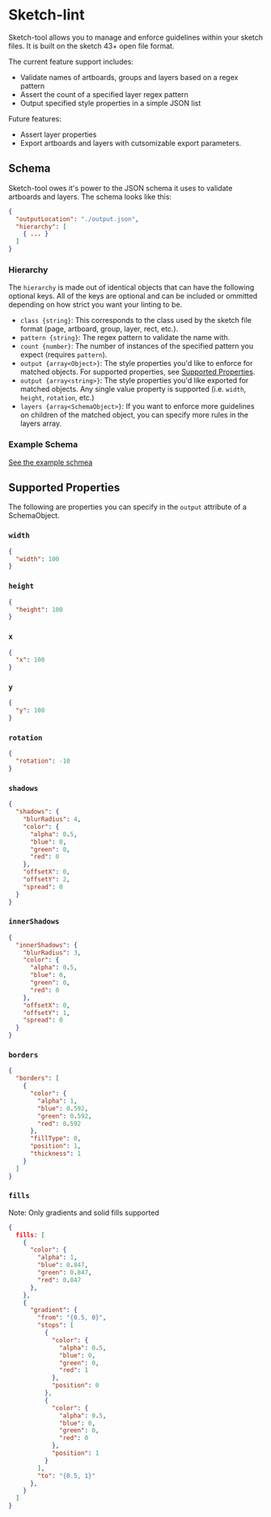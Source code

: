 # Sketch-lint

Sketch-tool allows you to manage and enforce guidelines within your sketch files. It is built on the sketch 43+ open file format.

The current feature support includes:

- Validate names of artboards, groups and layers based on a regex pattern
- Assert the count of a specified layer regex pattern
- Output specified style properties in a simple JSON list

Future features:

- Assert layer properties
- Export artboards and layers with cutsomizable export parameters.

## Schema

Sketch-tool owes it's power to the JSON schema it uses to validate artboards and layers. The schema looks like this:

```json
{
  "outputLocation": "./output.json",
  "hierarchy": [
    { ... }
  ]
}
```

### Hierarchy

The `hierarchy` is made out of identical objects that can have the following optional keys. All of the keys are optional and can be included or ommitted depending on how strict you want your linting to be.

- `class {string}`: This corresponds to the class used by the sketch file format (page, artboard, group, layer, rect, etc.).
- `pattern {string}`: The regex pattern to validate the name with.
- `count {number}`: The number of instances of the specified pattern you expect (requires `pattern`).
- `output {array<Object>}`: The style properties you'd like to enforce for matched objects. For supported properties, see [Supported Properties](#supported-properties).
- `output {array<string>}`: The style properties you'd like exported for matched objects. Any single value property is supported (i.e. `width`, `height`, `rotation`, etc.)
- `layers {array<SchemaObject>}`: If you want to enforce more guidelines on children of the matched object, you can specify more rules in the layers array.

### Example Schema

[See the example schmea](http://github.com/anicholls/sketch-lint/master/schema.json.example)

## Supported Properties

The following are properties you can specify in the `output` attribute of a SchemaObject.

### `width`
```json
{
  "width": 100
}
```

### `height`
```json
{
  "height": 100
}
```

### `x`
```json
{
  "x": 100
}
```

### `y`
```json
{
  "y": 100
}
```

### `rotation`

```json
{
  "rotation": -10
}
```

### `shadows`

```json
{
  "shadows": {
    "blurRadius": 4,
    "color": {
      "alpha": 0.5,
      "blue": 0,
      "green": 0,
      "red": 0
    },
    "offsetX": 0,
    "offsetY": 2,
    "spread": 0
  }
}
```

### `innerShadows`

```json
{
  "innerShadows": {
    "blurRadius": 3,
    "color": {
      "alpha": 0.5,
      "blue": 0,
      "green": 0,
      "red": 0
    },
    "offsetX": 0,
    "offsetY": 1,
    "spread": 0
  }
}
```

### `borders`

```json
{
  "borders": [
    {
      "color": {
        "alpha": 1,
        "blue": 0.592,
        "green": 0.592,
        "red": 0.592
      },
      "fillType": 0,
      "position": 1,
      "thickness": 1
    }
  ]
}
```

### `fills`

Note: Only gradients and solid fills supported

```json
{
  fills: [
    {
      "color": {
        "alpha": 1,
        "blue": 0.847,
        "green": 0.847,
        "red": 0.847
      },
    },
    {
      "gradient": {
        "from": "{0.5, 0}",
        "stops": [
          {
            "color": {
              "alpha": 0.5,
              "blue": 0,
              "green": 0,
              "red": 1
            },
            "position": 0
          },
          {
            "color": {
              "alpha": 0.5,
              "blue": 0,
              "green": 0,
              "red": 0
            },
            "position": 1
          }
        ],
        "to": "{0.5, 1}"
      },
    }
  ]
}
```
